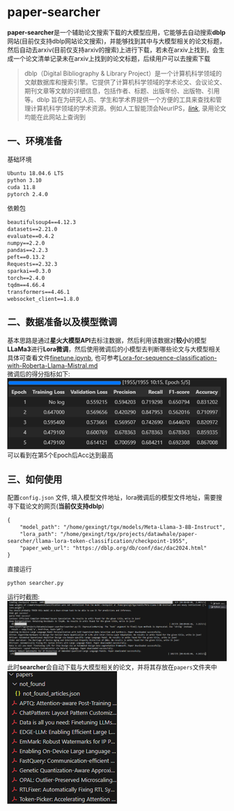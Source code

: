 # paper-searcher
**paper-searcher**是一个辅助论文搜索下载的大模型应用，它能够去自动搜索**dblp**网站(目前仅支持dblp网站论文搜索)，并能够找到其中与大模型相关的论文标题，然后自动去arxiv(目前仅支持arxiv的搜索)上进行下载，若未在arxiv上找到，会生成一个论文清单记录未在arxiv上找到的论文标题，后续用户可以去搜索下载
> dblp（Digital Bibliography & Library Project）是一个计算机科学领域的文献数据库和搜索引擎。它提供了计算机科学领域的学术论文、会议论文、期刊文章等文献的详细信息，包括作者、标题、出版年份、出版物、引用等。dblp 旨在为研究人员、学生和学术界提供一个方便的工具来查找和管理计算机科学领域的学术资源。例如人工智能顶会NeurIPS，[*link*](https://dblp.org/db/conf/nips/neurips2023.html), 录用论文均能在此网站上查询到

## 一、环境准备

基础环境
```
Ubuntu 18.04.6 LTS
python 3.10
cuda 11.8
pytorch 2.4.0
```
依赖包
```
beautifulsoup4==4.12.3
datasets==2.21.0
evaluate==0.4.2
numpy==2.2.0
pandas==2.2.3
peft==0.13.2
Requests==2.32.3
sparkai==0.3.0
torch==2.4.0
tqdm==4.66.4
transformers==4.46.1
websocket_client==1.8.0
```
## 二、数据准备以及模型微调
基本思路是通过**星火大模型API**去标注数据，然后利用该数据对**较小**的模型**LLaMa3**进行**Lora微调**，然后使用微调后的小模型去判断哪些论文与大模型相关  
具体可查看文件[finetune.ipynb](./finetune.ipynb), 也可参考[Lora-for-sequence-classification-with-Roberta-Llama-Mistral.md](https://github.com/huggingface/blog/blob/main/Lora-for-sequence-classification-with-Roberta-Llama-Mistral.md)  
微调后的得分指标如下:  
![得分指标](./image/score.png)
可以看到在第5个Epoch后Acc达到最高
## 三、如何使用
配置`config.json` 文件, 填入模型文件地址，lora微调后的模型文件地址，需要搜寻下载论文的网页(**当前仅支持dblp**)
```
{
    "model_path": "/home/gexingt/tgx/models/Meta-Llama-3-8B-Instruct",
    "lora_path": "/home/gexingt/tgx/projects/datawhale/paper-searcher/llama-lora-token-classification/checkpoint-1955",
    "paper_web_url": "https://dblp.org/db/conf/dac/dac2024.html"
}
```
直接运行
```
python searcher.py
```
运行时截图:
![runtime](./image/runtime.png)
此时**searcher**会自动下载与大模型相关的论文，并将其存放在`papers`文件夹中
![paper](./image/paper.png)